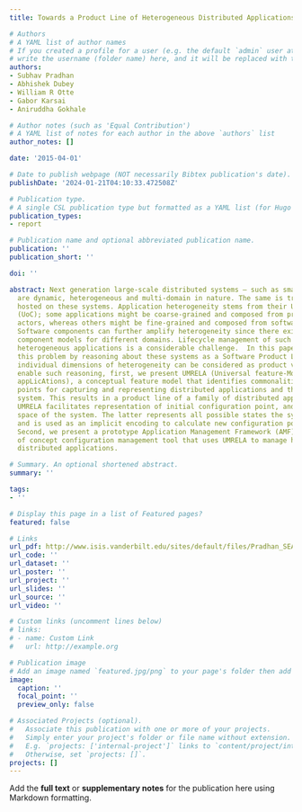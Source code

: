 ```yaml
---
title: Towards a Product Line of Heterogeneous Distributed Applications

# Authors
# A YAML list of author names
# If you created a profile for a user (e.g. the default `admin` user at `content/authors/admin/`), 
# write the username (folder name) here, and it will be replaced with their full name and linked to their profile.
authors:
- Subhav Pradhan
- Abhishek Dubey
- William R Otte
- Gabor Karsai
- Aniruddha Gokhale

# Author notes (such as 'Equal Contribution')
# A YAML list of notes for each author in the above `authors` list
author_notes: []

date: '2015-04-01'

# Date to publish webpage (NOT necessarily Bibtex publication's date).
publishDate: '2024-01-21T04:10:33.472508Z'

# Publication type.
# A single CSL publication type but formatted as a YAML list (for Hugo requirements).
publication_types:
- report

# Publication name and optional abbreviated publication name.
publication: ''
publication_short: ''

doi: ''

abstract: Next generation large-scale distributed systems – such as smart cities –
  are dynamic, heterogeneous and multi-domain in nature. The same is true for applications
  hosted on these systems. Application heterogeneity stems from their Unit of Composition
  (UoC); some applications might be coarse-grained and composed from processes or
  actors, whereas others might be fine-grained and composed from software components.
  Software components can further amplify heterogeneity since there exists different
  component models for different domains. Lifecycle management of such distributed,
  heterogeneous applications is a considerable challenge.  In this paper, we solve
  this problem by reasoning about these systems as a Software Product Line (SPL) where
  individual dimensions of heterogeneity can be considered as product variants. To
  enable such reasoning, first, we present UMRELA (Universal feature-Model for distRibutEd
  appLicAtions), a conceptual feature model that identifies commonalities and variability
  points for capturing and representing distributed applications and their target
  system. This results in a product line of a family of distributed applications.
  UMRELA facilitates representation of initial configuration point, and the configuration
  space of the system. The latter represents all possible states the system can reach
  and is used as an implicit encoding to calculate new configuration points at runtime.
  Second, we present a prototype Application Management Framework (AMF) as a proof
  of concept configuration management tool that uses UMRELA to manage heterogeneous
  distributed applications.

# Summary. An optional shortened abstract.
summary: ''

tags:
- ''

# Display this page in a list of Featured pages?
featured: false

# Links
url_pdf: http://www.isis.vanderbilt.edu/sites/default/files/Pradhan_SEAMS_TechReport.pdf
url_code: ''
url_dataset: ''
url_poster: ''
url_project: ''
url_slides: ''
url_source: ''
url_video: ''

# Custom links (uncomment lines below)
# links:
# - name: Custom Link
#   url: http://example.org

# Publication image
# Add an image named `featured.jpg/png` to your page's folder then add a caption below.
image:
  caption: ''
  focal_point: ''
  preview_only: false

# Associated Projects (optional).
#   Associate this publication with one or more of your projects.
#   Simply enter your project's folder or file name without extension.
#   E.g. `projects: ['internal-project']` links to `content/project/internal-project/index.md`.
#   Otherwise, set `projects: []`.
projects: []
---
```


Add the **full text** or **supplementary notes** for the publication here using Markdown formatting.
